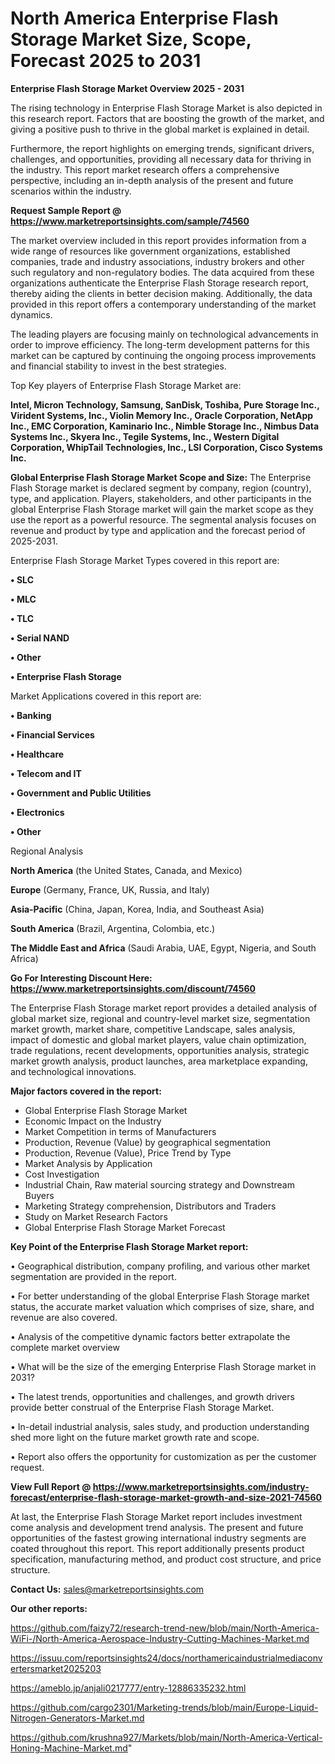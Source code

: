 # North America Enterprise Flash Storage Market Size, Scope, Forecast 2025 to 2031

<Strong> Enterprise Flash Storage Market Overview 2025 - 2031</strong>

The rising technology in Enterprise Flash Storage Market is also depicted in this research report. Factors that are boosting the growth of the market, and giving a positive push to thrive in the global market is explained in detail.

Furthermore, the report highlights on emerging trends, significant drivers, challenges, and opportunities, providing all necessary data for thriving in the industry. This report market research offers a comprehensive perspective, including an in-depth analysis of the present and future scenarios within the industry.

<strong>Request Sample Report @ <a href=https://www.marketreportsinsights.com/sample/74560>https://www.marketreportsinsights.com/sample/74560</a></strong>

The market overview included in this report provides information from a wide range of resources like government organizations, established companies, trade and industry associations, industry brokers and other such regulatory and non-regulatory bodies. The data acquired from these organizations authenticate the Enterprise Flash Storage research report, thereby aiding the clients in better decision making. Additionally, the data provided in this report offers a contemporary understanding of the market dynamics.

The leading players are focusing mainly on technological advancements in order to improve efficiency. The long-term development patterns for this market can be captured by continuing the ongoing process improvements and financial stability to invest in the best strategies.

Top Key players of Enterprise Flash Storage Market are:

<strong>Intel, Micron Technology, Samsung, SanDisk, Toshiba, Pure Storage Inc., Virident Systems, Inc., Violin Memory Inc., Oracle Corporation, NetApp Inc., EMC Corporation, Kaminario Inc., Nimble Storage Inc., Nimbus Data Systems Inc., Skyera Inc., Tegile Systems, Inc., Western Digital Corporation, WhipTail Technologies, Inc., LSI Corporation, Cisco Systems Inc.</strong>

<strong><b>Global Enterprise Flash Storage Market Scope and Size:</b></strong>
The Enterprise Flash Storage market is declared segment by company, region (country), type, and application. Players, stakeholders, and other participants in the global Enterprise Flash Storage market will gain the market scope as they use the report as a powerful resource. The segmental analysis focuses on revenue and product by type and application and the forecast period of 2025-2031.

Enterprise Flash Storage Market Types covered in this report are:

<strong>• SLC

• MLC

• TLC

• Serial NAND

• Other

• Enterprise Flash Storage</strong>

Market Applications covered in this report are:

<strong>• Banking

• Financial Services

• Healthcare

• Telecom and IT

• Government and Public Utilities

• Electronics

• Other</strong> 

Regional Analysis

<strong>North America</strong> (the United States, Canada, and Mexico)

<strong>Europe</strong> (Germany, France, UK, Russia, and Italy)

<strong>Asia-Pacific</strong> (China, Japan, Korea, India, and Southeast Asia)

<strong>South America</strong> (Brazil, Argentina, Colombia, etc.)

<strong>The Middle East and Africa</strong> (Saudi Arabia, UAE, Egypt, Nigeria, and South Africa)

<strong>Go For Interesting Discount Here: <a href=https://www.marketreportsinsights.com/discount/74560>https://www.marketreportsinsights.com/discount/74560</a></strong>

The Enterprise Flash Storage market report provides a detailed analysis of global market size, regional and country-level market size, segmentation market growth, market share, competitive Landscape, sales analysis, impact of domestic and global market players, value chain optimization, trade regulations, recent developments, opportunities analysis, strategic market growth analysis, product launches, area marketplace expanding, and technological innovations.

<strong><b>Major factors covered in the report:</b></strong>
<ul>
  <li>Global Enterprise Flash Storage Market </li>
  <li>Economic Impact on the Industry</li>
  <li>Market Competition in terms of Manufacturers</li>
  <li>Production, Revenue (Value) by geographical segmentation</li>
  <li>Production, Revenue (Value), Price Trend by Type</li>
  <li>Market Analysis by Application</li>
  <li>Cost Investigation</li>
  <li>Industrial Chain, Raw material sourcing strategy and Downstream Buyers</li>
  <li>Marketing Strategy comprehension, Distributors and Traders</li>
  <li>Study on Market Research Factors</li>
  <li>Global Enterprise Flash Storage Market Forecast</li>
</ul>

<strong><b>Key Point of the Enterprise Flash Storage Market report:</b></strong>

• Geographical distribution, company profiling, and various other market segmentation are provided in the report.

• For better understanding of the global Enterprise Flash Storage market status, the accurate market valuation which comprises of size, share, and revenue are also covered.

• Analysis of the competitive dynamic factors better extrapolate the complete market overview

• What will be the size of the emerging Enterprise Flash Storage market in 2031?

• The latest trends, opportunities and challenges, and growth drivers provide better construal of the Enterprise Flash Storage Market.

• In-detail industrial analysis, sales study, and production understanding shed more light on the future market growth rate and scope.

• Report also offers the opportunity for customization as per the customer request.

<strong><b>View Full Report @ <a href=https://www.marketreportsinsights.com/industry-forecast/enterprise-flash-storage-market-growth-and-size-2021-74560>https://www.marketreportsinsights.com/industry-forecast/enterprise-flash-storage-market-growth-and-size-2021-74560</a></b></strong>


At last, the Enterprise Flash Storage Market report includes investment come analysis and development trend analysis. The present and future opportunities of the fastest growing international industry segments are coated throughout this report. This report additionally presents product specification, manufacturing method, and product cost structure, and price structure.

<strong>Contact Us:</strong>
sales@marketreportsinsights.com

<strong>Our other reports:</strong>

<a href=https://github.com/faizy72/research-trend-new/blob/main/North-America-WiFi-/North-America-Aerospace-Industry-Cutting-Machines-Market.md>https://github.com/faizy72/research-trend-new/blob/main/North-America-WiFi-/North-America-Aerospace-Industry-Cutting-Machines-Market.md</a>

<a href=https://issuu.com/reportsinsights24/docs/northamericaindustrialmediaconvertersmarket2025203>https://issuu.com/reportsinsights24/docs/northamericaindustrialmediaconvertersmarket2025203</a>

<a href=https://ameblo.jp/anjali0217777/entry-12886335232.html>https://ameblo.jp/anjali0217777/entry-12886335232.html</a>

<a href=https://github.com/cargo2301/Marketing-trends/blob/main/Europe-Liquid-Nitrogen-Generators-Market.md>https://github.com/cargo2301/Marketing-trends/blob/main/Europe-Liquid-Nitrogen-Generators-Market.md</a>

<a href=https://github.com/krushna927/Markets/blob/main/North-America-Vertical-Honing-Machine-Market.md>https://github.com/krushna927/Markets/blob/main/North-America-Vertical-Honing-Machine-Market.md</a>"
